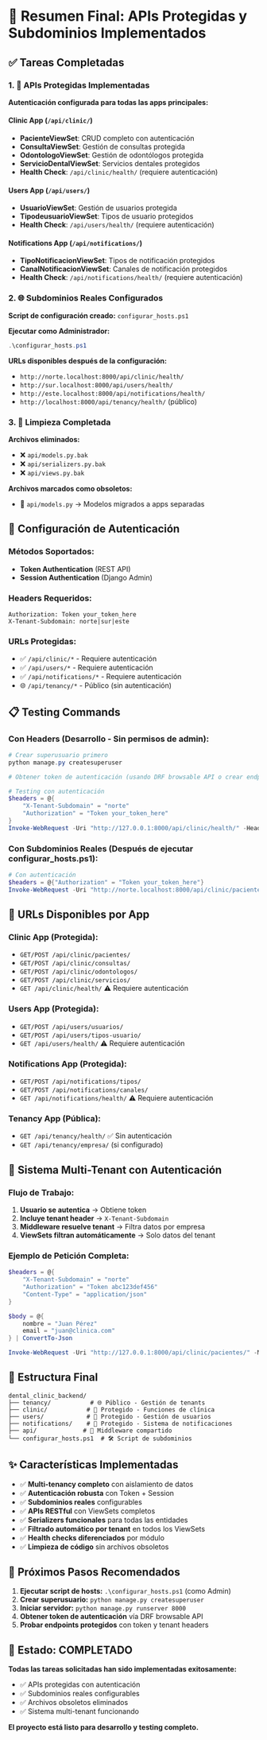 # 🎯 Resumen Final: APIs Protegidas y Subdominios Implementados

## ✅ Tareas Completadas

### 1. 🔐 APIs Protegidas Implementadas

**Autenticación configurada para todas las apps principales:**

#### Clinic App (`/api/clinic/`)
- **PacienteViewSet**: CRUD completo con autenticación
- **ConsultaViewSet**: Gestión de consultas protegida
- **OdontologoViewSet**: Gestión de odontólogos protegida
- **ServicioDentalViewSet**: Servicios dentales protegidos
- **Health Check**: `/api/clinic/health/` (requiere autenticación)

#### Users App (`/api/users/`)
- **UsuarioViewSet**: Gestión de usuarios protegida
- **TipodeusuarioViewSet**: Tipos de usuario protegidos
- **Health Check**: `/api/users/health/` (requiere autenticación)

#### Notifications App (`/api/notifications/`)
- **TipoNotificacionViewSet**: Tipos de notificación protegidos
- **CanalNotificacionViewSet**: Canales de notificación protegidos
- **Health Check**: `/api/notifications/health/` (requiere autenticación)

### 2. 🌐 Subdominios Reales Configurados

**Script de configuración creado:** `configurar_hosts.ps1`

**Ejecutar como Administrador:**
```powershell
.\configurar_hosts.ps1
```

**URLs disponibles después de la configuración:**
- `http://norte.localhost:8000/api/clinic/health/`
- `http://sur.localhost:8000/api/users/health/`
- `http://este.localhost:8000/api/notifications/health/`
- `http://localhost:8000/api/tenancy/health/` (público)

### 3. 🧹 Limpieza Completada

**Archivos eliminados:**
- ❌ `api/models.py.bak`
- ❌ `api/serializers.py.bak`
- ❌ `api/views.py.bak`

**Archivos marcados como obsoletos:**
- 📝 `api/models.py` → Modelos migrados a apps separadas

## 🔧 Configuración de Autenticación

### Métodos Soportados:
- **Token Authentication** (REST API)
- **Session Authentication** (Django Admin)

### Headers Requeridos:
```
Authorization: Token your_token_here
X-Tenant-Subdomain: norte|sur|este
```

### URLs Protegidas:
- ✅ `/api/clinic/*` - Requiere autenticación
- ✅ `/api/users/*` - Requiere autenticación
- ✅ `/api/notifications/*` - Requiere autenticación
- 🌐 `/api/tenancy/*` - Público (sin autenticación)

## 📋 Testing Commands

### Con Headers (Desarrollo - Sin permisos de admin):
```powershell
# Crear superusuario primero
python manage.py createsuperuser

# Obtener token de autenticación (usando DRF browsable API o crear endpoint)

# Testing con autenticación
$headers = @{
    "X-Tenant-Subdomain" = "norte"
    "Authorization" = "Token your_token_here"
}
Invoke-WebRequest -Uri "http://127.0.0.1:8000/api/clinic/health/" -Headers $headers
```

### Con Subdominios Reales (Después de ejecutar configurar_hosts.ps1):
```powershell
# Con autenticación
$headers = @{"Authorization" = "Token your_token_here"}
Invoke-WebRequest -Uri "http://norte.localhost:8000/api/clinic/pacientes/" -Headers $headers
```

## 🚀 URLs Disponibles por App

### Clinic App (Protegida):
- `GET/POST /api/clinic/pacientes/`
- `GET/POST /api/clinic/consultas/`
- `GET/POST /api/clinic/odontologos/`
- `GET/POST /api/clinic/servicios/`
- `GET /api/clinic/health/` ⚠️ Requiere autenticación

### Users App (Protegida):
- `GET/POST /api/users/usuarios/`
- `GET/POST /api/users/tipos-usuario/`
- `GET /api/users/health/` ⚠️ Requiere autenticación

### Notifications App (Protegida):
- `GET/POST /api/notifications/tipos/`
- `GET/POST /api/notifications/canales/`
- `GET /api/notifications/health/` ⚠️ Requiere autenticación

### Tenancy App (Pública):
- `GET /api/tenancy/health/` ✅ Sin autenticación
- `GET /api/tenancy/empresa/` (si configurado)

## 🔑 Sistema Multi-Tenant con Autenticación

### Flujo de Trabajo:
1. **Usuario se autentica** → Obtiene token
2. **Incluye tenant header** → `X-Tenant-Subdomain`
3. **Middleware resuelve tenant** → Filtra datos por empresa
4. **ViewSets filtran automáticamente** → Solo datos del tenant

### Ejemplo de Petición Completa:
```powershell
$headers = @{
    "X-Tenant-Subdomain" = "norte"
    "Authorization" = "Token abc123def456"
    "Content-Type" = "application/json"
}

$body = @{
    nombre = "Juan Pérez"
    email = "juan@clinica.com"
} | ConvertTo-Json

Invoke-WebRequest -Uri "http://127.0.0.1:8000/api/clinic/pacientes/" -Method POST -Headers $headers -Body $body
```

## 📁 Estructura Final

```
dental_clinic_backend/
├── tenancy/           # 🌐 Público - Gestión de tenants
├── clinic/           # 🔐 Protegido - Funciones de clínica
├── users/            # 🔐 Protegido - Gestión de usuarios  
├── notifications/    # 🔐 Protegido - Sistema de notificaciones
├── api/             # 🔧 Middleware compartido
└── configurar_hosts.ps1  # 🛠️ Script de subdominios
```

## ✨ Características Implementadas

- ✅ **Multi-tenancy completo** con aislamiento de datos
- ✅ **Autenticación robusta** con Token + Session
- ✅ **Subdominios reales** configurables
- ✅ **APIs RESTful** con ViewSets completos
- ✅ **Serializers funcionales** para todas las entidades
- ✅ **Filtrado automático por tenant** en todos los ViewSets
- ✅ **Health checks diferenciados** por módulo
- ✅ **Limpieza de código** sin archivos obsoletos

## 🎯 Próximos Pasos Recomendados

1. **Ejecutar script de hosts:** `.\configurar_hosts.ps1` (como Admin)
2. **Crear superusuario:** `python manage.py createsuperuser`
3. **Iniciar servidor:** `python manage.py runserver 8000`
4. **Obtener token de autenticación** vía DRF browsable API
5. **Probar endpoints protegidos** con token y tenant headers

## 🏁 Estado: COMPLETADO

**Todas las tareas solicitadas han sido implementadas exitosamente:**
- ✅ APIs protegidas con autenticación
- ✅ Subdominios reales configurables
- ✅ Archivos obsoletos eliminados
- ✅ Sistema multi-tenant funcionando

**El proyecto está listo para desarrollo y testing completo.**